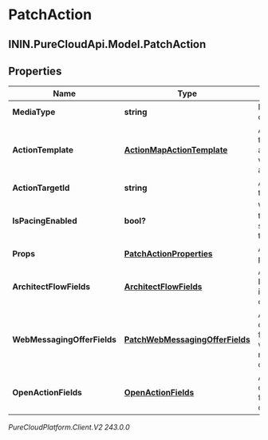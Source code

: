 # PatchAction

## ININ.PureCloudApi.Model.PatchAction

## Properties

|Name | Type | Description | Notes|
|------------ | ------------- | ------------- | -------------|
| **MediaType** | **string** | Media type of action. | |
| **ActionTemplate** | [**ActionMapActionTemplate**](ActionMapActionTemplate) | Action template associated with the action map. | [optional] |
| **ActionTargetId** | **string** | Action target ID. | [optional] |
| **IsPacingEnabled** | **bool?** | Whether this action should be throttled. | [optional] |
| **Props** | [**PatchActionProperties**](PatchActionProperties) | Additional properties. | [optional] |
| **ArchitectFlowFields** | [**ArchitectFlowFields**](ArchitectFlowFields) | Architect Flow Id and input contract. | [optional] |
| **WebMessagingOfferFields** | [**PatchWebMessagingOfferFields**](PatchWebMessagingOfferFields) | Admin-configurable fields of a web messaging offer action. | [optional] |
| **OpenActionFields** | [**OpenActionFields**](OpenActionFields) | Admin-configurable fields of an open action. | [optional] |



_PureCloudPlatform.Client.V2 243.0.0_
